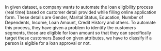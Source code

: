 In given dataset, a company wants to automate the loan eligibility process (real time) based on customer detail provided while filling online application form. These details are
Gender, Marital Status, Education, Number of Dependents, Income, Loan Amount, Credit History and others. 
To automate this process, they have given a problem to identify the customers segments, those are eligible for loan amount so that they can specifically target these customers.Based on given attributes, we have to classify if a person is elgible for a loan approval or not.
